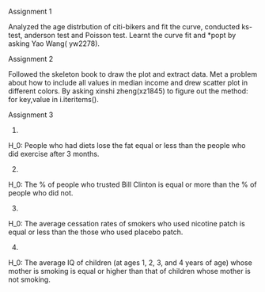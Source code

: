
Assignment 1

Analyzed the age distrbution of citi-bikers and fit the curve, conducted ks-test, anderson test and Poisson test. Learnt the curve fit and *popt by asking Yao Wang( yw2278).


Assignment 2

Followed the skeleton book to draw the plot and extract data.  Met a problem about how to include all values in median income and drew scatter plot in different colors. By asking xinshi zheng(xz1845) to figure out the method: for key,value in i.iteritems(). 


Assignment 3

1. 
H_0: People who had diets lose the fat equal or less than the people who did exercise after 3 months.

2.
H_0: The % of people who trusted Bill Clinton is equal or more than the % of people who did not.

3.
H_0: The average cessation rates of smokers who used nicotine patch is equal or less than the those who used placebo patch.

4.
H_0: The average IQ of children (at ages 1, 2, 3, and 4 years of age) whose mother is smoking is equal or higher than that of children whose mother is not smoking.



